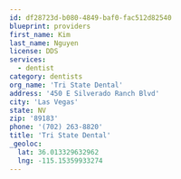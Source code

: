 ```yaml
---
id: df28723d-b080-4849-baf0-fac512d82540
blueprint: providers
first_name: Kim
last_name: Nguyen
license: DDS
services:
  - dentist
category: dentists
org_name: 'Tri State Dental'
address: '450 E Silverado Ranch Blvd'
city: 'Las Vegas'
state: NV
zip: '89183'
phone: '(702) 263-8820'
title: 'Tri State Dental'
_geoloc:
  lat: 36.013329632962
  lng: -115.15359933274
---
```

